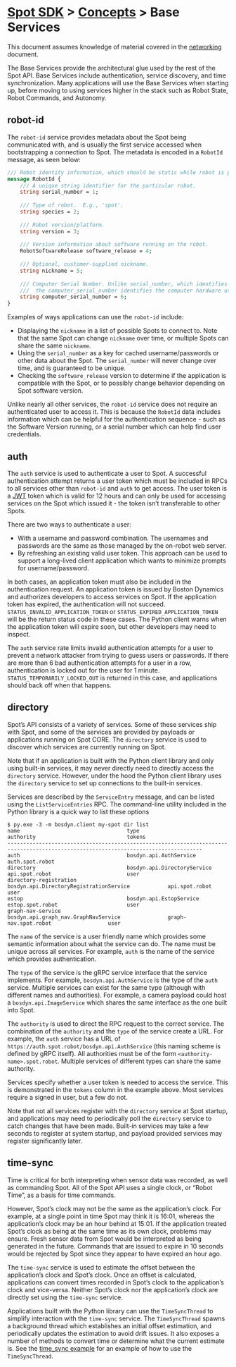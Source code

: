 <!--
Copyright (c) 2020 Boston Dynamics, Inc.  All rights reserved.

Downloading, reproducing, distributing or otherwise using the SDK Software
is subject to the terms and conditions of the Boston Dynamics Software
Development Kit License (20191101-BDSDK-SL).
-->

# [Spot SDK](../../README.md) > [Concepts](README.md) > Base Services

This document assumes knowledge of material covered in the [networking](networking.md) document.

The Base Services provide the architectural glue used by the rest of the Spot API. Base Services include authentication, service discovery, and time synchronization. Many applications will use the Base Services when starting up, before moving to using services higher in the stack such as Robot State, Robot Commands, and Autonomy.

## robot-id

The `robot-id` service provides metadata about the Spot being communicated with, and is usually the first service accessed when bootstrapping a connection to Spot. The metadata is encoded in a `RobotId` message, as seen below:

```protobuf
/// Robot identity information, which should be static while robot is powered-on.
message RobotId {
    /// A unique string identifier for the particular robot.
    string serial_number = 1;
 
    /// Type of robot.  E.g., 'spot'.
    string species = 2;
 
    /// Robot version/platform.
    string version = 3;
 
    /// Version information about software running on the robot.
    RobotSoftwareRelease software_release = 4;
 
    /// Optional, customer-supplied nickname.
    string nickname = 5;
 
    /// Computer Serial Number. Unlike serial_number, which identifies a complete robot,
    ///  the computer_serial_number identifies the computer hardware used in the robot.
    string computer_serial_number = 6;
}
```

Examples of ways applications can use the `robot-id` include:
* Displaying the `nickname` in a list of possible Spots to connect to. Note that the same Spot can change `nickname` over time, or multiple Spots can share the same `nickname`.
* Using the `serial_number` as a key for cached username/passwords or other data about the Spot. The `serial_number` will never change over time, and is guaranteed to be unique.
* Checking the `software_release` version to determine if the application is compatible with the Spot, or to possibly change behavior depending on Spot software version.

Unlike nearly all other services, the `robot-id` service does not require an authenticated user to access it. This is because the `RobotId` data includes information which can be helpful for the authentication sequence - such as the Software Version running, or a serial number which can help find user credentials.

## auth

The `auth` service is used to authenticate a user to Spot. A successful authentication attempt returns a user token which must be included in RPCs to all services other than `robot-id` and `auth` to get access. The user token is a [JWT](https://jwt.io) token which is valid for 12 hours and can only be used for accessing services on the Spot which issued it - the token isn’t transferable to other Spots.

There are two ways to authenticate a user:
* With a username and password combination. The usernames and passwords are the same as those managed by the on-robot web server.
* By refreshing an existing valid user token. This approach can be used to support a long-lived client application which wants to minimize prompts for username/password.

In both cases, an application token must also be included in the authentication request. An application token is issued by Boston Dynamics and authorizes developers to access services on Spot. If the application token has expired, the authentication will not succeed. `STATUS_INVALID_APPLICATION_TOKEN` or `STATUS_EXPIRED_APPLICATION_TOKEN` will be the return status code in these cases. The Python client warns when the application token will expire soon, but other developers may need to inspect.

The `auth` service rate limits invalid authentication attempts for a user to prevent a network attacker from trying to guess users or passwords. If there are more than 6 bad authentication attempts for a user in a row, authentication is locked out for the user for 1 minute. `STATUS_TEMPORARILY_LOCKED_OUT` is returned in this case, and applications should back off when that happens.

## directory

Spot’s API consists of a variety of services. Some of these services ship with Spot, and some of the services are provided by payloads or applications running on Spot CORE. The `directory` service is used to discover which services are currently running on Spot.

Note that if an application is built with the Python client library and only using built-in services, it may never directly need to directly access the `directory` service. However, under the hood the Python client library uses the `directory` service to set up connections to the built-in services.

Services are described by the `ServiceEntry` message, and can be listed using the `ListServiceEntries` RPC. The command-line utility included in the Python library is a quick way to list these options

```
$ py.exe -3 -m bosdyn.client my-spot dir list 
name                                  type                                               authority                             tokens 
------------------------------------------------------------------------------------------------------------------------------------ 
auth                                  bosdyn.api.AuthService                             auth.spot.robot
directory                             bosdyn.api.DirectoryService                        api.spot.robot                        user
directory-registration                bosdyn.api.DirectoryRegistrationService            api.spot.robot                        user 
estop                                 bosdyn.api.EstopService                            estop.spot.robot                      user 
graph-nav-service                     bosdyn.api.graph_nav.GraphNavService               graph-nav.spot.robot                  user
```

The `name` of the service is a user friendly name which provides some semantic information about what the service can do. The name must be unique across all services. For example, `auth` is the name of the service which provides authentication.

The `type` of the service is the gRPC service interface that the service implements. For example, `bosdyn.api.AuthService` is the type of the `auth` service. Multiple services can exist for the same type (although with different names and authorities). For example, a camera payload could host a `bosdyn.api.ImageService` which shares the same interface as the one built into Spot.

The `authority` is used to direct the RPC request to the correct service. The combination of the `authority` and the `type` of the service create a URL. For example, the `auth` service has a URL of `https://auth.spot.robot/bosdyn.api.AuthService` (this naming scheme is defined by gRPC itself). All authorities must be of the form `<authority-name>.spot.robot`. Multiple services of different types can share the same authority.

Services specify whether a user token is needed to access the service. This is demonstrated in the `tokens` column in the example above. Most services require a signed in user, but a few do not.

Note that not all services register with the `directory` service at Spot startup, and applications may need to periodically poll the `directory` service to catch changes that have been made. Built-in services may take a few seconds to register at system startup, and payload provided services may register significantly later.

## time-sync

Time is critical for both interpreting when sensor data was recorded, as well as commanding Spot. All of the Spot API uses a single clock, or “Robot Time”, as a basis for time commands.

However, Spot’s clock may not be the same as the application’s clock. For example, at a single point in time Spot may think it is 16:01, whereas the application’s clock may be an hour behind at 15:01. If the application treated Spot’s clock as being at the same time as its own clock, problems may ensure. Fresh sensor data from Spot would be interpreted as being generated in the future. Commands that are issued to expire in 10 seconds would be rejected by Spot since they appear to have expired an hour ago.

The `time-sync` service is used to estimate the offset between the application’s clock and Spot’s clock. Once an offset is calculated, applications can convert times recorded in Spot’s clock to the application’s clock and vice-versa. Neither Spot’s clock nor the application’s clock are directly set using the `time-sync` service.

Applications built with the Python library can use the `TimeSyncThread` to simplify interaction with the `time-sync` service. The `TimeSyncThread` spawns a background thread which establishes an initial offset estimation, and periodically updates the estimation to avoid drift issues. It also exposes a number of methods to convert time or determine what the current estimate is. See the [time_sync example](../../python/examples/time_sync/README.md) for an example of how to use the `TimeSyncThread`.

